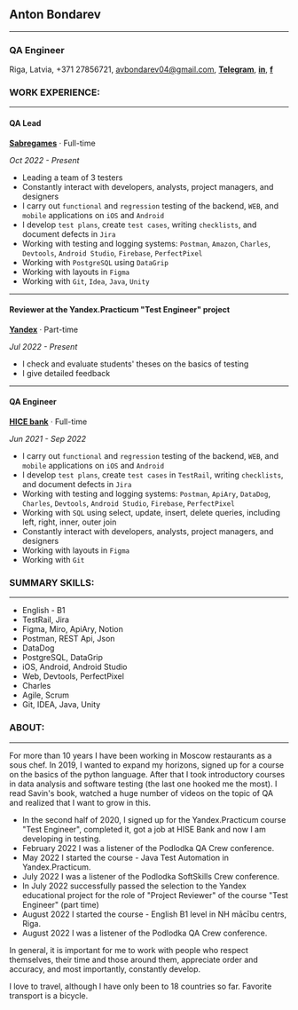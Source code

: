 ## **Anton Bondarev**
----------------------
### QA Engineer
Riga, Latvia, +371 27856721, avbondarev04@gmail.com, [**Telegram**](https://t.me/antonsbondarev), [**in**](https://www.linkedin.com/in/avbondarev/), [**f**](https://www.facebook.com/avbondarev04)
### **WORK EXPERIENCE:**

------------------------
#### QA Lead
[**Sabregames**](https://www.sabregames.com/) · Full-time

*Oct 2022 - Present*
* Leading a team of 3 testers
* Constantly interact with developers, analysts, project managers, and designers
* I carry out `functional` and `regression` testing of the backend, `WEB`, and `mobile` applications on `iOS` and `Android`
* I develop `test plans`, create `test cases`, writing `checklists`, and document defects in `Jira`
* Working with testing and logging systems: `Postman`, `Amazon`, `Charles`, `Devtools`, `Android Studio`, `Firebase`, `PerfectPixel`
* Working with `PostgreSQL` using `DataGrip`
* Working with layouts in `Figma`
* Working with `Git`, `Idea`, `Java`, `Unity`
------------------------
#### Reviewer at the Yandex.Practicum "Test Engineer" project
[**Yandex**](https://practicum.yandex.ru/qa-engineer/) · Part-time

*Jul 2022 - Present*
* I check and evaluate students' theses on the basics of testing
* I give detailed feedback
--------------------------
#### QA Engineer
[**HICE bank**](https://hicebank.ru/) · Full-time

*Jun 2021 - Sep 2022*
* I carry out `functional` and `regression` testing of the backend, `WEB`, and `mobile` applications on `iOS` and `Android`
* I develop `test plans`, create `test cases` in `TestRail`, writing `checklists`, and document defects in `Jira`
* Working with testing and logging systems: `Postman`, `ApiAry`, `DataDog`, `Charles`, `Devtools`, `Android Studio`, `Firebase`, `PerfectPixel`
* Working with `SQL` using select, update, insert, delete queries, including left, right, inner, outer join
* Constantly interact with developers, analysts, project managers, and designers
* Working with layouts in `Figma`
* Working with `Git`
### **SUMMARY SKILLS:**
--------------------------
* English - B1
* TestRail, Jira
* Figma, Miro, ApiAry, Notion
* Postman, REST Api, Json
* DataDog
* PostgreSQL, DataGrip
* iOS, Android, Android Studio
* Web, Devtools, PerfectPixel
* Charles
* Agile, Scrum
* Git, IDEA, Java, Unity

### **ABOUT:**
---------------------------
For more than 10 years I have been working in Moscow restaurants as a sous chef. In 2019, I wanted to expand my horizons, signed up for a course on the basics of the python language. After that I took introductory courses in data analysis and software testing (the last one hooked me the most). I read Savin's book, watched a huge number of videos on the topic of QA and realized that I want to grow in this.

* In the second half of 2020, I signed up for the Yandex.Practicum course "Test Engineer", completed it, got a job at HISE Bank and now I am developing in testing.
* February 2022 I was a listener of the Podlodka QA Crew conference.
* May 2022 I started the course - Java Test Automation in Yandex.Practicum.
* July 2022 I was a listener of the Podlodka SoftSkills Crew conference.
* In July 2022 successfully passed the selection to the Yandex educational project for the role of "Project Reviewer" of the course "Test Engineer" (part time)
* August 2022 I started the course - English B1 level in NH mācību centrs, Riga.
* August 2022 I was a listener of the Podlodka QA Crew conference.

In general, it is important for me to work with people who respect themselves, their time and those around them, appreciate order and accuracy, and most importantly, constantly develop.

I love to travel, although I have only been to 18 countries so far. Favorite transport is a bicycle.

